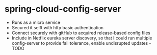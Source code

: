# spring-cloud-config-server
- Runs as a micro service <br>
- Secured it selft with http basic authentication <br>
- Connect securely with gitHub to acquired release-based config files <br>
- Include in Netflix eureka server discovery, so that I could run multiple config-server to provide fail tolerance, enable undisrupted updates - TODO
